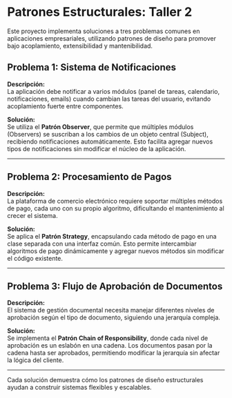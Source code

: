 # Patrones Estructurales: Taller 2

Este proyecto implementa soluciones a tres problemas comunes en aplicaciones empresariales, utilizando patrones de diseño para promover bajo acoplamiento, extensibilidad y mantenibilidad.

## Problema 1: Sistema de Notificaciones

**Descripción:**  
La aplicación debe notificar a varios módulos (panel de tareas, calendario, notificaciones, emails) cuando cambian las tareas del usuario, evitando acoplamiento fuerte entre componentes.

**Solución:**  
Se utiliza el **Patrón Observer**, que permite que múltiples módulos (Observers) se suscriban a los cambios de un objeto central (Subject), recibiendo notificaciones automáticamente. Esto facilita agregar nuevos tipos de notificaciones sin modificar el núcleo de la aplicación.

---

## Problema 2: Procesamiento de Pagos

**Descripción:**  
La plataforma de comercio electrónico requiere soportar múltiples métodos de pago, cada uno con su propio algoritmo, dificultando el mantenimiento al crecer el sistema.

**Solución:**  
Se aplica el **Patrón Strategy**, encapsulando cada método de pago en una clase separada con una interfaz común. Esto permite intercambiar algoritmos de pago dinámicamente y agregar nuevos métodos sin modificar el código existente.

---

## Problema 3: Flujo de Aprobación de Documentos

**Descripción:**  
El sistema de gestión documental necesita manejar diferentes niveles de aprobación según el tipo de documento, siguiendo una jerarquía compleja.

**Solución:**  
Se implementa el **Patrón Chain of Responsibility**, donde cada nivel de aprobación es un eslabón en una cadena. Los documentos pasan por la cadena hasta ser aprobados, permitiendo modificar la jerarquía sin afectar la lógica del cliente.

---

Cada solución demuestra cómo los patrones de diseño estructurales ayudan a construir sistemas flexibles y escalables.
